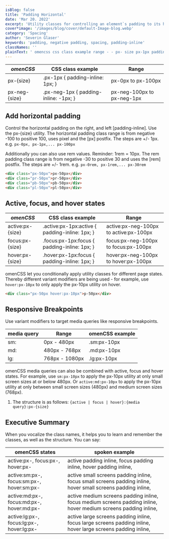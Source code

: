 ```yaml
---
isBlog: false
title: 'Padding Horizontal'
date: 'Mar 20. 2022'
excerpt: 'Utility classes for controlling an element`s padding to its horizontal sides.'
cover*image: '/images/blog/cover/default-Image-blog.webp'
category: 'Spacing'
author: 'Severin Glaser'
keywords: 'padding, negative padding, spacing, padding-inline'
classNames: ''
plainText: ' omencss css class example range - - px- size px-1px padding-inline: 1px; px-0px to px-100px px-neg- size px-neg-1px padding-inline: -1px; px-neg-100px to px-neg-1px add horizontal padding control the horizontal padding on the right and left padding-inline use the px- size utility the horizontal padding class range is from negative -100 to positive 100 uses pixel and the px postfix the steps are + - 1px e g px-0px px-1px px-100px additionally you can also use rem values reminder: 1rem = 10px the rem padding class range is from negative -30 to positive 30 and uses the rem postfix the steps are + - 1rem e g px-0rem px-1rem px-30rem html div class=px-50px px-50px div div class=pr-50px pr-50px div div class=pb-50px pb-50px div div class=pl-50px pl-50px div active focus and hover states omencss css class example range - active:px- size active :px-1px:active padding-inline: 1px; active:px-neg-100px to active:px-100px focus:px- size focus :px-1px:focus padding-inline: 1px; focus:px-neg-100px to focus:px-100px hover:px- size hover :px-1px:focus padding-inline: 1px; hover:px-neg-100px to hover:px-100px omencss let you conditionally apply utility classes for different page states thereby different variant modifiers are being used - for example use hover:px-10px to only apply the px-10px utility on hover html div class=px-50px hover:px-10px p-50px div responsive breakpoints use variant modifiers to target media queries like responsive breakpoints media query range omencss example - - sm: 0px - 480px sm:px-10px md: 480px - 768px md:px-10px lg: 768px - 1080px lg:px-10px omencss media queries can also be combined with active focus and hover states for example use sm:px-10px to apply the px-10px utility at only small screen sizes at or below 480px or active:md:px-10px to apply the px-10px utility at only between small screen sizes 480px and medium screen sizes 768px 1 the structure is as follows: active focus hover : media query :px- size executive summary when you vocalize the class names it helps you to learn and remember the classes as well as the structure you can say: omencss states spoken example - - active:px- focus:px- hover:px- active padding inline focus padding inline hover padding inline active:sm:px- focus:sm:px- hover:sm:px- active small screens padding inline focus small screens padding inline hover small screens padding inline active:md:px- focus:md:px- hover:md:px- active medium screens padding inline focus medium screens padding inline hover medium screens padding inline active:lg:px- focus:lg:px- hover:lg:px- active large screens padding inline focus large screens padding inline hover large screens padding inline '
---
```


| _omenCSS_     | CSS class example                     | Range                      |
| ------------- | ------------------------------------- | -------------------------- |
| px-{size}     | .px-1px { padding-inline: 1px; }      | px-0px to px-100px         |
| px-neg-{size} | .px-neg-1px { padding-inline: -1px; } | px-neg-100px to px-neg-1px |

## Add horizontal padding

Control the horizontal padding on the right, and left [padding-inline]. Use the px-{size} utility. The horizontal padding class range is from negative -100 to positive 100, uses pixel and the [px] postfix. The steps are +/- 1px. e.g. `px-0px, px-1px,... px-100px`

Additionally you can also use rem values. Reminder: 1rem = 10px. The rem padding class range is from negative -30 to positive 30 and uses the [rem] postfix. The steps are +/- 1rem. e.g. `px-0rem, px-1rem,... px-30rem`

```html
<div class="px-50px">px-50px</div>
<div class="pr-50px">pr-50px</div>
<div class="pb-50px">pb-50px</div>
<div class="pl-50px">pl-50px</div>
```

## Active, focus, and hover states

| _omenCSS_        | CSS class example                               | Range                                  |
| ---------------- | ----------------------------------------------- | -------------------------------------- |
| active:px-{size} | .active\:px-1px:active { padding-inline: 1px; } | active:px-neg-100px to active:px-100px |
| focus:px-{size}  | .focus\:px-1px:focus { padding-inline: 1px; }   | focus:px-neg-100px to focus:px-100px   |
| hover:px-{size}  | .hover\:px-1px:focus { padding-inline: 1px; }   | hover:px-neg-100px to hover:px-100px   |

omenCSS let you conditionally apply utility classes for different page states. Thereby different variant modifiers are being used - for example, use `hover:px-10px` to only apply the px-10px utility on hover.

```html
<div class="px-50px hover:px-10px">p-50px</div>
```

## Responsive Breakpoints

Use variant modifiers to target media queries like responsive breakpoints.

| media query | Range          | omenCSS example |
| ----------- | -------------- | --------------- |
| sm:         | 0px - 480px    | .sm:px-10px     |
| md:         | 480px - 768px  | .md:px-10px     |
| lg:         | 768px - 1080px | .lg:px-10px     |

omenCSS media queries can also be combined with active, focus and hover states. For example, use `sm:px-10px` to apply the px-10px utility at only small screen sizes at or below 480px. Or `active:md:px-10px` to apply the px-10px utility at only between small screen sizes (480px) and medium screen sizes (768px).

1. The structure is as follows: `{active | focus | hover}:{media query}:px-{size}`

## Executive Summary

When you vocalize the class names, it helps you to learn and remember the classes, as well as the structure. You can say:

| omenCSS states                            | spoken example                                                                                                  |
| ----------------------------------------- | --------------------------------------------------------------------------------------------------------------- |
| active:px-, focus:px-, hover:px-          | active padding inline, focus padding inline, hover padding inline,                                              |
| active:sm:px-, focus:sm:px-, hover:sm:px- | active small screens padding inline, focus small screens padding inline, hover small screens padding inline,    |
| active:md:px-, focus:md:px-, hover:md:px- | active medium screens padding inline, focus medium screens padding inline, hover medium screens padding inline, |
| active:lg:px-, focus:lg:px-, hover:lg:px- | active large screens padding inline, focus large screens padding inline, hover large screens padding inline,    |
